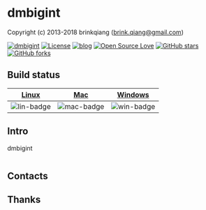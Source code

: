 # dmbigint

Copyright (c) 2013-2018 brinkqiang (brink.qiang@gmail.com)

[![dmbigint](https://img.shields.io/badge/brinkqiang-dmbigint-blue.svg?style=flat-square)](https://github.com/brinkqiang/dmbigint)
[![License](https://img.shields.io/badge/license-MIT-brightgreen.svg)](https://github.com/brinkqiang/dmbigint/blob/master/LICENSE)
[![blog](https://img.shields.io/badge/Author-Blog-7AD6FD.svg)](https://brinkqiang.github.io/)
[![Open Source Love](https://badges.frapsoft.com/os/v3/open-source.png)](https://github.com/brinkqiang)
[![GitHub stars](https://img.shields.io/github/stars/brinkqiang/dmbigint.svg?label=Stars)](https://github.com/brinkqiang/dmbigint) 
[![GitHub forks](https://img.shields.io/github/forks/brinkqiang/dmbigint.svg?label=Fork)](https://github.com/brinkqiang/dmbigint)

## Build status
| [Linux][lin-link] | [Mac][mac-link] | [Windows][win-link] |
| :---------------: | :----------------: | :-----------------: |
| ![lin-badge]      | ![mac-badge]       | ![win-badge]        |

[lin-badge]: https://github.com/brinkqiang/dmbigint/workflows/linux/badge.svg "linux build status"
[lin-link]:  https://github.com/brinkqiang/dmbigint/actions/workflows/linux.yml "linux build status"
[mac-badge]: https://github.com/brinkqiang/dmbigint/workflows/mac/badge.svg "mac build status"
[mac-link]:  https://github.com/brinkqiang/dmbigint/actions/workflows/mac.yml "mac build status"
[win-badge]: https://github.com/brinkqiang/dmbigint/workflows/win/badge.svg "win build status"
[win-link]:  https://github.com/brinkqiang/dmbigint/actions/workflows/win.yml "win build status"

## Intro
dmbigint
```cpp
```
## Contacts

## Thanks
